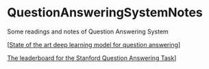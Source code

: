 # QuestionAnsweringSystemNotes
Some readings and notes of Question Answering System

[[State of the art deep learning model for question answering](https://einstein.ai/research/state-of-the-art-deep-learning-model-for-question-answering)]

[The leaderboard for the Stanford Question Answering Task](https://rajpurkar.github.io/SQuAD-explorer/)]
